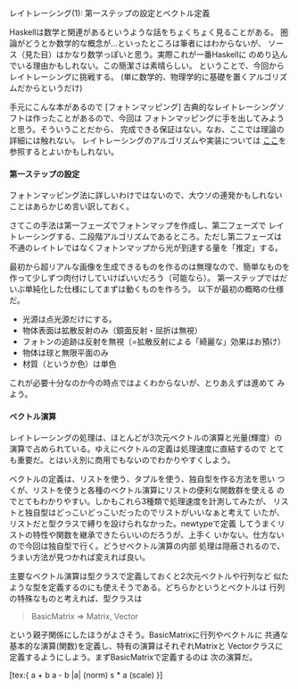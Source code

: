 レイトレーシング(1): 第一ステップの設定とベクトル定義

Haskellは数学と関連があるというような話をちょくちょく見ることがある。
圏論がどうとか数学的な概念が…といったところは筆者にはわからないが、
ソース（見た目）はかなり数学っぽいと思う。実際これが一番Haskellに
のめり込んでいる理由かもしれない。この簡潔さは素晴らしい。
ということで、今回からレイトレーシングに挑戦する。
(単に数学的、物理学的に基礎を置くアルゴリズムだからというだけ)

手元にこんな本があるので
[フォトンマッピング]
古典的なレイトレーシングソフトは作ったことがあるので、今回は
フォトンマッピングに手を出してみようと思う。そういうことだから、
完成できる保証はない。なお、ここでは理論の詳細には触れない。
レイトレーシングのアルゴリズムや実装については
[ここ](http://kagamin.net/hole/edupt/index.htm)を参照するとよいかもしれない。

#### 第一ステップの設定

フォトンマッピング法に詳しいわけではないので、大ウソの連発かもしれない
ことはあらかじめ言い訳しておく。

さてこの手法は第一フェーズでフォトンマップを作成し、第二フェーズで
レイトレーシングする、二段階アルゴリズムであるところ。ただし第二フェーズは
不通のレイトレではなくフォトンマップから光が到達する量を「推定」する。

最初から超リアルな画像を生成できるものを作るのは無理なので、簡単なものを
作って少しずつ肉付けしていけばいいだろう（可能なら）。
第一ステップではだいぶ単純化した仕様にしてまずは動くものを作ろう。
以下が最初の概略の仕様だ。

* 光源は点光源だけにする。
* 物体表面は拡散反射のみ（鏡面反射・屈折は無視）
* フォトンの追跡は反射を無視（=拡散反射による「綺麗な」効果はお預け）
* 物体は球と無限平面のみ
* 材質（というか色）は単色

これが必要十分なのか今の時点ではよくわからないが、とりあえずは進めて
みよう。

#### ベクトル演算

レイトレーシングの処理は、ほとんどが3次元ベクトルの演算と光量(輝度）の
演算で占められている。ゆえにベクトルの定義は処理速度に直結するので
とても重要だ。とはいえ別に商用でもないのでわかりやすくしよう。

ベクトルの定義は、リストを使う、タプルを使う、独自型を作る方法を思い
つくが、リストを使うと各種のベクトル演算にリストの便利な関数群を使える
のでとてもわかりやすい。しかもこれら3種類で処理速度を計測してみたが、
リストと独自型はどっこいどっこいだったのでリストがいいなぁと考えて
いたが、リストだと型クラスで縛りを設けられなかった。newtypeで定義
してうまくリストの特性や関数を継承できたらいいのだろうが、上手く
いかない。仕方ないので今回は独自型で行く。どうせベクトル演算の内部
処理は隠蔽されるので、うまい方法が見つかれば変えれば良い。

主要なベクトル演算は型クラスで定義しておくと2次元ベクトルや行列など
似たような型を定義するのにも使えそうである。どちらかというとベクトルは
行列の特殊なものと考えれば、型クラスは

> BasicMatrix => Matrix, Vector

という親子関係にしたほうがよさそう。BasicMatrixに行列やベクトルに
共通な基本的な演算(関数)を定義し、特有の演算はそれぞれMatrixと
Vectorクラスに定義するようにしよう。まずBasicMatrixで定義するのは
次の演算だ。

[tex:{
a + b
a - b
|a| (norm)
s * a (scale)
}]


